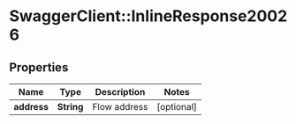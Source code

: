 # SwaggerClient::InlineResponse20026

## Properties
Name | Type | Description | Notes
------------ | ------------- | ------------- | -------------
**address** | **String** | Flow address | [optional] 

